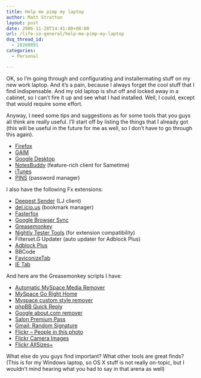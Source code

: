 ```yaml
---
title: Help me pimp my laptop
author: Matt Stratton
layout: post
date: 2006-11-28T14:41:00+00:00
url: /life-in-general/help-me-pimp-my-laptop
dsq_thread_id:
  - 28260891
categories:
  - Personal

---
```

OK, so I&#8217;m going through and configurating and installermating stuff on my new work laptop. And it&#8217;s a pain, because I always forget the cool stuff that I find indispensable. And my old laptop is shut off and locked away in a cabinet, so I can&#8217;t fire it up and see what I had installed. Well, I could, except that would require some effort.

Anyway, I need some tips and suggestions as for some tools that you guys all think are really useful. I&#8217;ll start off by listing the things that I already got (this will be useful in the future for me as well, so I don&#8217;t have to go through this again).

  * [Firefox][1]
  * [GAIM][2]
  * [Google Desktop][3]
  * [NotesBuddy][4] (feature-rich client for Sametime)
  * [iTunes][5]
  * [PINS][6] (password manager)

I also have the following Fx extensions:

  * [Deepest Sender][7] (LJ client)
  * [del.icio.us][8] (bookmark manager)
  * [Fasterfox][9]
  * [Google Browser Sync][10]
  * [Greasemonkey][11]
  * [Nightly Tester Tools][12] (for extension compatibility)
  * Filterset.G Updater (auto updater for Adblock Plus)
  * [Adblock Plus][13]
  * BBCode
  * [FaviconizeTab][14]
  * [IE Tab][15]

And here are the Greasemonkey scripts I have:

  * [Automatic MySpace Media Remover][16]
  * [MySpace Go Right Home][17]
  * [Myspace custom style remover][18]
  * [phpBB Quick Reply][19]
  * [Google about.com remover][20]
  * [Salon Premium Pass][21]
  * [Gmail: Random Signature][22]
  * [Flickr &#8211; People in this photo][23]
  * [Flickr Camera Images][24]
  * [Flickr AllSizes+][25]

What else do you guys find important? What other tools are great finds? (This is for my Windows laptop, so OS X stuff is not really on-topic, but I wouldn&#8217;t mind hearing what you had to say in that arena as well)

 [1]: https://www.mozilla.com/en-US/
 [2]: https://gaim.sourceforge.net
 [3]: https://desktop.google.com/
 [4]: https://www.alphaworks.ibm.com/tech/notesbuddy
 [5]: https://www.apple.com/itunes
 [6]: https://www.mirekw.com/winfreeware/pins.html
 [7]: https://deepestsender.mozdev.org/
 [8]: https://del.icio.us/help/firefox/extension
 [9]: https://fasterfox.mozdev.org/
 [10]: https://www.google.com/tools/firefox/browsersync/
 [11]: https://greasemonkey.mozdev.org/
 [12]: https://users.blueprintit.co.uk/%7Edave/web/firefox/nightly
 [13]: https://adblockplus.org/
 [14]: https://addons.mozilla.org/firefox/3780/
 [15]: https://ietab.mozdev.org/
 [16]: https://userscripts.org/scripts/show/3299
 [17]: https://userscripts.org/scripts/show/4716
 [18]: https://userscripts.org/scripts/show/3316
 [19]: https://userscripts.org/scripts/show/1667
 [20]: https://userscripts.org/scripts/show/1348
 [21]: https://userscripts.org/scripts/show/1287
 [22]: https://userscripts.org/scripts/show/1704
 [23]: https://userscripts.org/scripts/show/4811
 [24]: https://userscripts.org/scripts/show/3992
 [25]: https://userscripts.org/scripts/show/6178